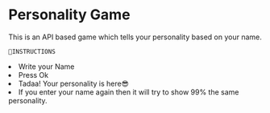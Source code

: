 # Personality Game
This is an API based game which tells your personality based on your name.

	📍INSTRUCTIONS
	
<li>Write your Name</li>
<li>Press Ok</li>
<li>Tadaa! Your personality is here😎</li>
<li>If you enter your name again then it will try to show 99% the same personality.</li>
